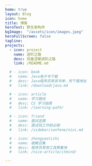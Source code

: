 ```yaml
---
home: true
layout: Blog
icon: home
title: 博客
heroText: 野生架构师
bgImage:  "/assets/icon/images.jpeg"
heroFullScreen: false
tagline: 
projects:
  - icon: project
    name: 进阶之路
    desc: 凤凰涅槃进阶之路
    link: /README.md

  # - icon: book
  #   name: Java电子书下载
  #   desc: Java程序员常读书单，附下载地址
  #   link: /download/java.md

  # - icon: article
  #   name: 学习路线
  #   desc: CS 学习指南
  #   link: /learning-path/

  # - icon: friend
  #   name: 面试逆袭
  #   desc: 面试找工作前必刷
  #   link: /sidebar/sanfene/nixi.md

  # - icon: zhongyaotishi
  #   name: 破解合集
  #   desc: 程序员常用工具聚集地
  #   link: /nice-article/itmind/

---
```


